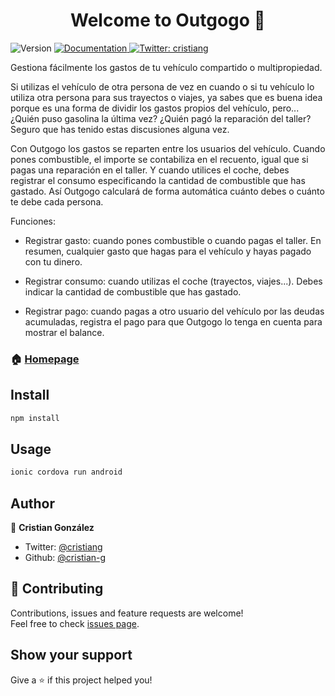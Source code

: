 <h1 align="center">Welcome to Outgogo 👋</h1>
<p>
  <img alt="Version" src="https://img.shields.io/badge/version-1.0-blue.svg?cacheSeconds=2592000" />
  <a href="http://www.cristiangonzalez.com/portfolio/outgogo/">
    <img alt="Documentation" src="https://img.shields.io/badge/documentation-yes-brightgreen.svg" target="_blank" />
  </a>
  <a href="https://twitter.com/cristiang">
    <img alt="Twitter: cristiang" src="https://img.shields.io/twitter/follow/cristiang.svg?style=social" target="_blank" />
  </a>
</p>

Gestiona fácilmente los gastos de tu vehículo compartido o multipropiedad.

Si utilizas el vehículo de otra persona de vez en cuando o si tu vehículo lo utiliza otra persona para sus trayectos o viajes, ya sabes que es buena idea porque es una forma de dividir los gastos propios del vehículo, pero... ¿Quién puso gasolina la última vez? ¿Quién pagó la reparación del taller? Seguro que has tenido estas discusiones alguna vez.

Con Outgogo los gastos se reparten entre los usuarios del vehículo. Cuando pones combustible, el importe se contabiliza en el recuento, igual que si pagas una reparación en el taller. Y cuando utilices el coche, debes registrar el consumo especificando la cantidad de combustible que has gastado. Así Outgogo calculará de forma automática cuánto debes o cuánto te debe cada persona.

Funciones:

- Registrar gasto: cuando pones combustible o cuando pagas el taller. En resumen, cualquier gasto que hagas para el vehículo y hayas pagado con tu dinero.

- Registrar consumo: cuando utilizas el coche (trayectos, viajes...). Debes indicar la cantidad de combustible que has gastado.

- Registrar pago: cuando pagas a otro usuario del vehículo por las deudas acumuladas, registra el pago para que Outgogo lo tenga en cuenta para mostrar el balance.

### 🏠 [Homepage](http://www.cristiangonzalez.com/portfolio/outgogo/)

## Install

```sh
npm install
```

## Usage

```sh
ionic cordova run android
```

## Author

👤 **Cristian González**

* Twitter: [@cristiang](https://twitter.com/cristiang)
* Github: [@cristian-g](https://github.com/cristian-g)

## 🤝 Contributing

Contributions, issues and feature requests are welcome!<br />Feel free to check [issues page](https://github.com/cristian-g/outgogo-app/issues).

## Show your support

Give a ⭐️ if this project helped you!
